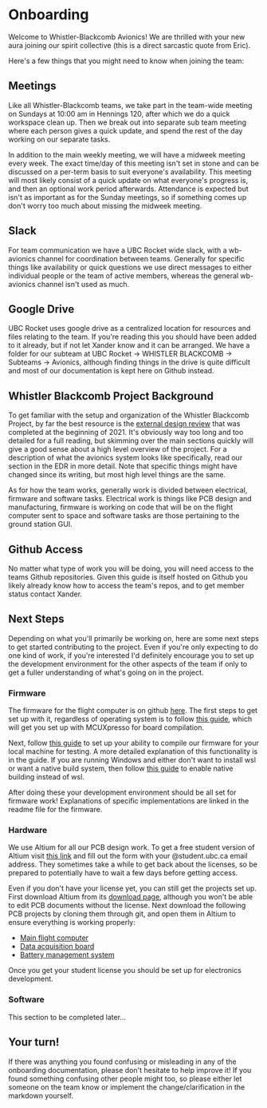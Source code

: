 # Onboarding

Welcome to Whistler-Blackcomb Avionics! We are thrilled with your new aura joining our spirit collective (this is a direct sarcastic quote from Eric). 

Here's a few things that you might need to know when joining the team:

## Meetings

Like all Whistler-Blackcomb teams, we take part in the team-wide meeting on Sundays at 10:00 am in Hennings 120, after which we do a quick workspace clean up. Then we break out into separate sub team meeting where each person gives a quick update, and spend the rest of the day working on our separate tasks. 

In addition to the main weekly meeting, we will have a midweek meeting every week. The exact time/day of this meeting isn't set in stone and can be discussed on a per-term basis to suit everyone's availability. This meeting will most likely consist of a quick update on what everyone's progress is, and then an optional work period afterwards. Attendance is expected but isn't as important as for the Sunday meetings, so if something comes up don't worry too much about missing the midweek meeting. 

## Slack

For team communication we have a UBC Rocket wide slack, with a wb-avionics channel for coordination between teams. Generally for specific things like availability or quick questions we use direct messages to either individual people or the team of active members, whereas the general wb-avionics channel isn't used as much. 

## Google Drive

UBC Rocket uses google drive as a centralized location for resources and files relating to the team. If you're reading this you should have been added to it already, but if not let Xander know and it can be arranged. We have a folder for our subteam at UBC Rocket -> WHISTLER BLACKCOMB -> Subteams -> Avionics, although finding things in the drive is quite difficult and most of our documentation is kept here on Github instead. 

## Whistler Blackcomb Project Background

To get familiar with the setup and organization of the Whistler Blackcomb Project, by far the best resource is the [external design review](https://docs.google.com/document/d/1aMXL6ogCYWBh2T_MYrKgUeNxM_nnbr7gomK3zXRZ8YI/edit?usp=sharing) that was completed at the beginning of 2021. It's obviously way too long and too detailed for a full reading, but skimming over the main sections quickly will give a good sense about a high level overview of the project. For a description of what the avionics system looks like specifically, read our section in the EDR in more detail. Note that specific things might have changed since its writing, but most high level things are the same. 

As for how the team works, generally work is divided between electrical, firmware and software tasks. Electrical work is things like PCB design and manufacturing, firmware is working on code that will be on the flight computer sent to space and software tasks are those pertaining to the ground station GUI. 

## Github Access

No matter what type of work you will be doing, you will need access to the teams Github repositories. Given this guide is itself hosted on Github you likely already know how to access the team's repos, and to get member status contact Xander. 

## Next Steps

Depending on what you'll primarily be working on, here are some next steps to get started contributing to the project. Even if you're only expecting to do one kind of work, if you're interested I'd definitely encourage you to set up the development environment for the other aspects of the team if only to get a fuller understanding of what's going on in the project. 

### Firmware

The firmware for the flight computer is on github [here](https://github.com/UBC-Rocket/Whistler-Blackcomb-v2). The first steps to get set up with it, regardless of operating system is to follow [this guide](../doc/MCUXpresso-Setup.md), which will get you set up with MCUXpresso for board compilation. 

Next, follow [this guide](../doc/x86-Compilation.md) to set up your ability to compile our firmware for your local machine for testing. A more detailed explanation of this functionality is in the guide. If you are running Windows and either don't want to install wsl or want a native build system, then follow [this guide](../doc/Windows-Compilation-with-Cygwin.md) to enable native building instead of wsl. 

After doing these your development environment should be all set for firmware work! Explanations of specific implementations are linked in the readme file for the firmware. 

### Hardware

We use Altium for all our PCB design work. To get a free student version of Altium visit [this link](https://www.altium.com/solutions/academic-programs/student-licenses) and fill out the form with your @student.ubc.ca email address. They sometimes take a while to get back about the licenses, so be prepared to potentially have to wait a few days before getting access. 

Even if you don't have your license yet, you can still get the projects set up. First download Altium from its [download page](https://www.altium.com/products/downloads), although you won't be able to edit PCB documents without the license. Next download the following PCB projects by cloning them through git, and open them in Altium to ensure everything is working properly: 

* [Main flight computer](https://github.com/UBC-Rocket/WB-AV-4500-FC)
* [Data acquisition board](https://github.com/UBC-Rocket/WB-AV-4500-FC)
* [Battery management system](https://github.com/UBC-Rocket/WB-AV-4501-BMS)

Once you get your student license you should be set up for electronics development. 

### Software

This section to be completed later...

## Your turn!

If there was anything you found confusing or misleading in any of the onboarding documentation, please don't hesitate to help improve it! If you found something confusing other people might too, so please either let someone on the team know or implement the change/clarification in the markdown yourself. 